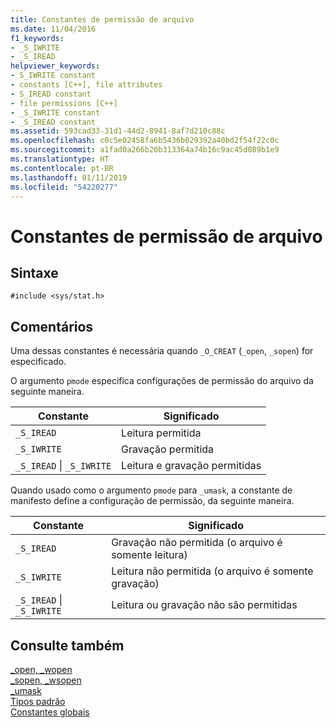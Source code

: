 ```yaml
---
title: Constantes de permissão de arquivo
ms.date: 11/04/2016
f1_keywords:
- _S_IWRITE
- _S_IREAD
helpviewer_keywords:
- S_IWRITE constant
- constants [C++], file attributes
- S_IREAD constant
- file permissions [C++]
- _S_IWRITE constant
- _S_IREAD constant
ms.assetid: 593cad33-31d1-44d2-8941-8af7d210c88c
ms.openlocfilehash: c0c5e02458fa6b5436b029392a40bd2f54f22c0c
ms.sourcegitcommit: a1fad0a266b20b313364a74b16c9ac45d089b1e9
ms.translationtype: HT
ms.contentlocale: pt-BR
ms.lasthandoff: 01/11/2019
ms.locfileid: "54220277"
---
```

# <a name="file-permission-constants"></a>Constantes de permissão de arquivo

## <a name="syntax"></a>Sintaxe

```
#include <sys/stat.h>
```

## <a name="remarks"></a>Comentários

Uma dessas constantes é necessária quando `_O_CREAT` (`_open`, `_sopen`) for especificado.

O argumento `pmode` especifica configurações de permissão do arquivo da seguinte maneira.

|Constante|Significado|
|--------------|-------------|
|`_S_IREAD`|Leitura permitida|
|`_S_IWRITE`|Gravação permitida|
|`_S_IREAD` &#124; `_S_IWRITE`|Leitura e gravação permitidas|

Quando usado como o argumento `pmode` para `_umask`, a constante de manifesto define a configuração de permissão, da seguinte maneira.

|Constante|Significado|
|--------------|-------------|
|`_S_IREAD`|Gravação não permitida (o arquivo é somente leitura)|
|`_S_IWRITE`|Leitura não permitida (o arquivo é somente gravação)|
|`_S_IREAD` &#124; `_S_IWRITE`|Leitura ou gravação não são permitidas|

## <a name="see-also"></a>Consulte também

[_open, _wopen](../c-runtime-library/reference/open-wopen.md)<br/>
[_sopen, _wsopen](../c-runtime-library/reference/sopen-wsopen.md)<br/>
[_umask](../c-runtime-library/reference/umask.md)<br/>
[Tipos padrão](../c-runtime-library/standard-types.md)<br/>
[Constantes globais](../c-runtime-library/global-constants.md)
